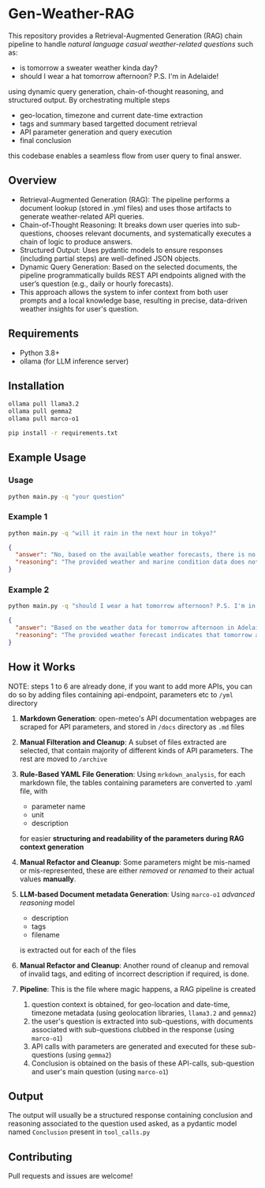# **Gen-Weather-RAG**

This repository provides a Retrieval-Augmented Generation (RAG) chain pipeline to handle _natural language casual weather-related questions_ such as:

- is tomorrow a sweater weather kinda day?
- should I wear a hat tomorrow afternoon? P.S. I'm in Adelaide!

using dynamic query generation, chain-of-thought reasoning, and structured output. By orchestrating multiple steps

- geo-location, timezone and current date-time extraction
- tags and summary based targetted document retrieval
- API parameter generation and query execution
- final conclusion

this codebase enables a seamless flow from user query to final answer.

## Overview

- Retrieval-Augmented Generation (RAG): The pipeline performs a document lookup (stored in .yml files) and uses those artifacts to generate weather-related API queries.
- Chain-of-Thought Reasoning: It breaks down user queries into sub-questions, chooses relevant documents, and systematically executes a chain of logic to produce answers.
- Structured Output: Uses pydantic models to ensure responses (including partial steps) are well-defined JSON objects.
- Dynamic Query Generation: Based on the selected documents, the pipeline programmatically builds REST API endpoints aligned with the user’s question (e.g., daily or hourly forecasts).
- This approach allows the system to infer context from both user prompts and a local knowledge base, resulting in precise, data-driven weather insights for user's question.

## Requirements

- Python 3.8+
- ollama (for LLM inference server)

## Installation

```bash
ollama pull llama3.2
ollama pull gemma2
ollama pull marco-o1

pip install -r requirements.txt
```

## Example Usage

### Usage

```bash
python main.py -q "your question"
```

### Example 1

```bash
python main.py -q "will it rain in the next hour in tokyo?"
```

```json
{
  "answer": "No, based on the available weather forecasts, there is no indication of rain in Tokyo within the next hour.",
  "reasoning": "The provided weather and marine condition data does not show any precipitation expected in the upcoming hour. Additionally, there are no marine conditions that would affect the likelihood of rain in Tokyo during this timeframe."
}
```

### Example 2

```bash
python main.py -q "should I wear a hat tomorrow afternoon? P.S. I'm in Adelaide!"
```

```json
{
  "answer": "Based on the weather data for tomorrow afternoon in Adelaide, the expected temperature is around 21.3°C with a UV index of 7.65. Given that the UV index is relatively high, it would be advisable to wear a hat to protect your skin from harmful ultraviolet rays.",
  "reasoning": "The provided weather forecast indicates that tomorrow afternoon in Adelaide will have a temperature of approximately 21.3°C and a UV index of 7.65. A UV index above 3 is considered moderate, and values above 7 are high. High UV levels can lead to increased risk of sunburn and other skin damage. Therefore, wearing a hat would be a prudent measure to safeguard against the strong ultraviolet radiation expected."
}
```

## **How it Works**

NOTE: steps 1 to 6 are already done, if you want to add more APIs, you can do so by adding files containing api-endpoint, parameters etc to `/yml` directory

1. **Markdown Generation**: open-meteo's API documentation webpages are scraped for API parameters, and stored in `/docs` directory as `.md` files
2. **Manual Filteration and Cleanup**: A subset of files extracted are selected, that contain majority of different kinds of API parameters. The rest are moved to `/archive`
3. **Rule-Based YAML File Generation**: Using `mrkdown_analysis`, for each markdown file, the tables containing parameters are converted to .yaml file, with

   - parameter name
   - unit
   - description

   for easier **structuring and readability of the parameters during RAG context generation**

4. **Manual Refactor and Cleanup**: Some parameters might be mis-named or mis-represented, these are either _removed_ or _renamed_ to their actual values **manually**.

5. **LLM-based Document metadata Generation**: Using `marco-o1` _advanced reasoning_ model

   - description
   - tags
   - filename

   is extracted out for each of the files

6. **Manual Refactor and Cleanup**: Another round of cleanup and removal of invalid tags, and editing of incorrect description if required, is done.

7. **Pipeline**: This is the file where magic happens, a RAG pipeline is created
   1. question context is obtained, for geo-location and date-time, timezone metadata (using geolocation libraries, `llama3.2` and `gemma2`)
   2. the user's question is extracted into sub-questions, with documents associated with sub-questions clubbed in the response (using `marco-o1`)
   3. API calls with parameters are generated and executed for these sub-questions (using `gemma2`)
   4. Conclusion is obtained on the basis of these API-calls, sub-question and user's main question (using `marco-o1`)

## **Output**

The output will usually be a structured response containing
conclusion and reasoning associated to the question used asked, as a pydantic model named `Conclusion`
present in `tool_calls.py`

## Contributing

Pull requests and issues are welcome!
